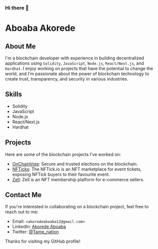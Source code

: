 ### Hi there 👋 

# Aboaba Akorede

## About Me

I'm a blockchain developer with experience in building decentralized applications using `Solidity`, `JavaScript`, `Node.js`, `React/Next.js`, and `Hardhat`. I enjoy working on projects that have the potential to change the world, and I'm passionate about the power of blockchain technology to create trust, transparency, and security in various industries.

## Skills

- Solidity
- JavaScript
- Node.js
- React/Next.js
- Hardhat

## Projects

Here are some of the blockchain projects I've worked on:

- [OnChainVote](https://github.com/akorede12/onchainVote): Secure and trusted elections on the blockchain.
- [NFTicks](https://github.com/akorede12/NFTicks/tree/test): The NFTick.io is an NFT marketplace for event tickets, exposing NFTick buyers to their favourite event.
- [Zell](https://github.com/akorede12/Zell): Zell is an NFT membership platform for e-commerce sellers.

## Contact Me

If you're interested in collaborating on a blockchain project, feel free to reach out to me:

- Email: `<akoredeaboaba12@gmail.com>`
- LinkedIn: [Akorede Aboaba](https://www.linkedin.com/in/akorede-aboaba-306b3716a)
- Twitter: [@Tame_nation](https://twitter.com/Tame_nation)

Thanks for visiting my GitHub profile!
<!--
**akorede12/akorede12** is a ✨ _special_ ✨ repository because its `README.md` (this file) appears on your GitHub profile.

Here are some ideas to get you started:

- 🔭 I’m currently working on ...
- 🌱 I’m currently learning ...
- 👯 I’m looking to collaborate on ...
- 🤔 I’m looking for help with ...
- 💬 Ask me about ...
- 📫 How to reach me: ...
- 😄 Pronouns: ...
- ⚡ Fun fact: ...
-->

